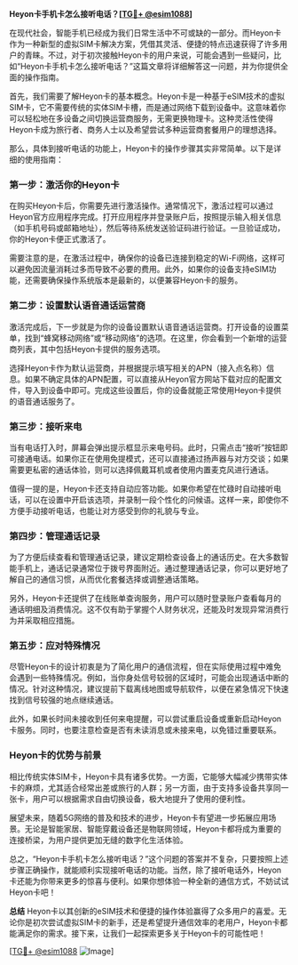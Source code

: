 **Heyon卡手机卡怎么接听电话？[[TG💪+ @esim1088](https://t.me/s/esim1088)]**

在现代社会，智能手机已经成为我们日常生活中不可或缺的一部分。而Heyon卡作为一种新型的虚拟SIM卡解决方案，凭借其灵活、便捷的特点迅速获得了许多用户的青睐。不过，对于初次接触Heyon卡的用户来说，可能会遇到一些疑问，比如“Heyon卡手机卡怎么接听电话？”这篇文章将详细解答这一问题，并为你提供全面的操作指南。

首先，我们需要了解Heyon卡的基本概念。Heyon卡是一种基于eSIM技术的虚拟SIM卡，它不需要传统的实体SIM卡槽，而是通过网络下载到设备中。这意味着你可以轻松地在多设备之间切换运营商服务，无需更换物理卡。这种灵活性使得Heyon卡成为旅行者、商务人士以及希望尝试多种运营商套餐用户的理想选择。

那么，具体到接听电话的功能上，Heyon卡的操作步骤其实非常简单。以下是详细的使用指南：

### **第一步：激活你的Heyon卡**
在购买Heyon卡后，你需要先进行激活操作。通常情况下，激活过程可以通过Heyon官方应用程序完成。打开应用程序并登录账户后，按照提示输入相关信息（如手机号码或邮箱地址），然后等待系统发送验证码进行验证。一旦验证成功，你的Heyon卡便正式激活了。

需要注意的是，在激活过程中，确保你的设备已连接到稳定的Wi-Fi网络，这样可以避免因流量消耗过多而导致不必要的费用。此外，如果你的设备支持eSIM功能，还需要确保操作系统版本是最新的，以便兼容Heyon卡的服务。

### **第二步：设置默认语音通话运营商**
激活完成后，下一步就是为你的设备设置默认语音通话运营商。打开设备的设置菜单，找到“蜂窝移动网络”或“移动网络”的选项。在这里，你会看到一个新增的运营商列表，其中包括Heyon卡提供的服务选项。

选择Heyon卡作为默认运营商，并根据提示填写相关的APN（接入点名称）信息。如果不确定具体的APN配置，可以直接从Heyon官方网站下载对应的配置文件，导入到设备中即可。完成这些设置后，你的设备就能正常使用Heyon卡提供的语音通话服务了。

### **第三步：接听来电**
当有电话打入时，屏幕会弹出提示框显示来电号码。此时，只需点击“接听”按钮即可接通电话。如果你正在使用免提模式，还可以直接通过扬声器与对方交谈；如果需要更私密的通话体验，则可以选择佩戴耳机或者使用内置麦克风进行通话。

值得一提的是，Heyon卡还支持自动应答功能。如果你希望在忙碌时自动接听电话，可以在设置中开启该选项，并录制一段个性化的问候语。这样一来，即使你不方便手动接听电话，也能让对方感受到你的礼貌与专业。

### **第四步：管理通话记录**
为了方便后续查看和管理通话记录，建议定期检查设备上的通话历史。在大多数智能手机上，通话记录通常位于拨号界面附近。通过整理通话记录，你可以更好地了解自己的通信习惯，从而优化套餐选择或调整通话策略。

另外，Heyon卡还提供了在线账单查询服务，用户可以随时登录账户查看每月的通话明细及消费情况。这不仅有助于掌握个人财务状况，还能及时发现异常消费行为并采取相应措施。

### **第五步：应对特殊情况**
尽管Heyon卡的设计初衷是为了简化用户的通信流程，但在实际使用过程中难免会遇到一些特殊情况。例如，当你身处信号较弱的区域时，可能会出现通话中断的情况。针对这种情况，建议提前下载离线地图或导航软件，以便在紧急情况下快速找到信号较强的地点继续通话。

此外，如果长时间未接收到任何来电提醒，可以尝试重启设备或重新启动Heyon卡服务。同时，也要注意检查是否有未读消息或未接来电，以免错过重要联系。

### **Heyon卡的优势与前景**
相比传统实体SIM卡，Heyon卡具有诸多优势。一方面，它能够大幅减少携带实体卡的麻烦，尤其适合经常出差或旅行的人群；另一方面，由于支持多设备共享同一张卡，用户可以根据需求自由切换设备，极大地提升了使用的便利性。

展望未来，随着5G网络的普及和技术的进步，Heyon卡有望进一步拓展应用场景。无论是智能家居、智能穿戴设备还是物联网领域，Heyon卡都将成为重要的连接桥梁，为用户提供更加无缝的数字化生活体验。

总之，“Heyon卡手机卡怎么接听电话？”这个问题的答案并不复杂，只要按照上述步骤正确操作，就能顺利实现接听电话的功能。当然，除了接听电话外，Heyon卡还能为你带来更多的惊喜与便利。如果你想体验一种全新的通信方式，不妨试试Heyon卡吧！

**总结**
Heyon卡以其创新的eSIM技术和便捷的操作体验赢得了众多用户的喜爱。无论你是初次尝试虚拟SIM卡的新手，还是希望提升通信效率的老用户，Heyon卡都能满足你的需求。接下来，让我们一起探索更多关于Heyon卡的可能性吧！

[[TG💪+ @esim1088](https://t.me/s/esim1088) ![Image](https://i.postimg.cc/4NQfJmqS/Snipaste-2025-05-13-00-14-12.png)]